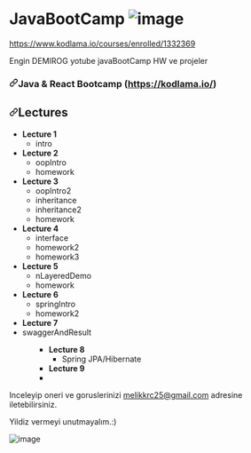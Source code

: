 # JavaBootCamp   ![image](https://user-images.githubusercontent.com/61596919/117068509-0b095e00-ad34-11eb-81d7-30c9dc3a4c50.png)

https://www.kodlama.io/courses/enrolled/1332369

Engin DEMIROG yotube javaBootCamp HW ve projeler

<article class="markdown-body entry-content container-lg" itemprop="text"><h3><a id="user-content-java--react-bootcamp-httpskodlamaio" class="anchor" aria-hidden="true" href="#java--react-bootcamp-httpskodlamaio"><svg class="octicon octicon-link" viewBox="0 0 16 16" version="1.1" width="16" height="16" aria-hidden="true"><path fill-rule="evenodd" d="M7.775 3.275a.75.75 0 001.06 1.06l1.25-1.25a2 2 0 112.83 2.83l-2.5 2.5a2 2 0 01-2.83 0 .75.75 0 00-1.06 1.06 3.5 3.5 0 004.95 0l2.5-2.5a3.5 3.5 0 00-4.95-4.95l-1.25 1.25zm-4.69 9.64a2 2 0 010-2.83l2.5-2.5a2 2 0 012.83 0 .75.75 0 001.06-1.06 3.5 3.5 0 00-4.95 0l-2.5 2.5a3.5 3.5 0 004.95 4.95l1.25-1.25a.75.75 0 00-1.06-1.06l-1.25 1.25a2 2 0 01-2.83 0z"></path></svg></a>Java &amp; React Bootcamp (<a href="https://kodlama.io/" rel="nofollow">https://kodlama.io/</a>)</h3>
<h2><a id="user-content-lectures" class="anchor" aria-hidden="true" href="#lectures"><svg class="octicon octicon-link" viewBox="0 0 16 16" version="1.1" width="16" height="16" aria-hidden="true"><path fill-rule="evenodd" d="M7.775 3.275a.75.75 0 001.06 1.06l1.25-1.25a2 2 0 112.83 2.83l-2.5 2.5a2 2 0 01-2.83 0 .75.75 0 00-1.06 1.06 3.5 3.5 0 004.95 0l2.5-2.5a3.5 3.5 0 00-4.95-4.95l-1.25 1.25zm-4.69 9.64a2 2 0 010-2.83l2.5-2.5a2 2 0 012.83 0 .75.75 0 001.06-1.06 3.5 3.5 0 00-4.95 0l-2.5 2.5a3.5 3.5 0 004.95 4.95l1.25-1.25a.75.75 0 00-1.06-1.06l-1.25 1.25a2 2 0 01-2.83 0z"></path></svg></a>Lectures</h2>
<ul>
<li><strong>Lecture 1</strong>
<ul>
<li><a<em>intro</em></a></li>
</ul>
<ul>
</ul>
</li>
<li><strong>Lecture 2</strong>
<ul>
<li><a<em>oopIntro</em></a></li>
<li><a<em>homework</em></a></li>
</ul>
</li>
<li><strong>Lecture 3</strong>
<ul>
<li><a<em>oopIntro2</em></a></li>
<li><a<em>inheritance</em></a></li>
<li><a<em>inheritance2</em></a></li>
<li><a<em>homework</em></a></li>
</ul>
</li>
<li><strong>Lecture 4</strong>
<ul>
<li><a<em>interface</em></a></li>
<li><a<em>homework2</em></a></li>
<li><a<em>homework3</em></a></li>
</ul>
</li>
<li><strong>Lecture 5</strong>
<ul>
<li><a<em>nLayeredDemo</em></a></li>
<li><a<em>homework</em></a></li>
</ul>
</li>
<li><strong>Lecture 6</strong>
<ul>
<li><a<em>springIntro</em></a></li>
<li><a<em>homework2</em></a></li>
</ul>
</li>
<li><strong>Lecture 7</strong><li>swaggerAndResult</li>
<ul>
<ul>
</li>
<li><strong>Lecture 8</strong>
<ul>
<li><a<em>Spring JPA/Hibernate</em></a></li>
</ul>
</li>
<li><strong>Lecture 9</strong>
<li></li>
</ul>
</article>

Inceleyip oneri ve goruslerinizi melikkrc25@gmail.com adresine iletebilirsiniz.

Yildiz vermeyi unutmayalım.:) 

![image](https://user-images.githubusercontent.com/61596919/117069343-08f3cf00-ad35-11eb-8863-c67b1f0f5760.png)


